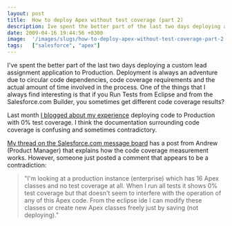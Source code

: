 ```yaml
---
layout: post
title:  How to deploy Apex without test coverage (part 2)
description: Ive spent the better part of the last two days deploying a custom lead assignment application to Production. Deployment is always an adventure due to circular code dependencies, code coverage requirements and the actual amount of time involved in the process. One of the things that I always find interesting is that if you Run Tests from Eclipse and from the Salesforce.com Builder, you sometimes get different code coverage results?  Last month I blogged about my experience  deploying code to Pro
date: 2009-04-16 19:44:56 +0300
image:  '/images/slugs/how-to-deploy-apex-without-test-coverage-part-2.jpg'
tags:   ["salesforce", "apex"]
---
```

<p>I've spent the better part of the last two days deploying a custom lead assignment application to Production. Deployment is always an adventure due to circular code dependencies, code coverage requirements and the actual amount of time involved in the process. One of the things that I always find interesting is that if you Run Tests from Eclipse and from the Salesforce.com Builder, you sometimes get different code coverage results?</p>
<p>Last month <a href="/2009/03/04/how-to-deploy-apex-without-test-coverage/" target="_blank">I blogged about my experience</a> deploying code to Production with 0% test coverage. I think the documentation surrounding code coverage is confusing and sometimes contradictory.</p>
<p><a href="http://community.salesforce.com/sforce/board/message?board.id=apex&message.id=14931#M14931" target="_blank">My thread on the Salesforce.com message board</a> has a post from Andrew (Product Manager) that explains how the code coverage measurement works. However, someone just posted a comment that appears to be a contradiction:</p>
<blockquote>"I'm looking at a production instance (enterprise) which has 16 Apex classes and no test coverage at all. When I run all tests it shows 0% test coverage but that doesn't seem to interfere with the operation of any of this Apex code. From the eclipse ide I can modify these classes or create new Apex classes freely just by saving (not deploying)."</blockquote>
